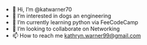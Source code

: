 - 👋 Hi, I’m @katwarner70
- 👀 I’m interested in dogs an engineering
- 🌱 I’m currently learning python via FeeCodeCamp
- 💞️ I’m looking to collaborate on Networking
- 📫 How to reach me kathryn.warner99@gmail.com

<!---
katwarner70/katwarner70 is a ✨ special ✨ repository because its `README.md` (this file) appears on your GitHub profile.
You can click the Preview link to take a look at your changes.
--->
